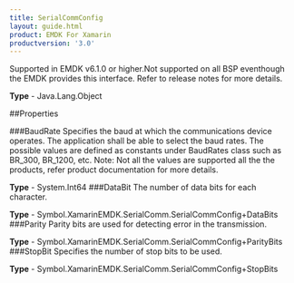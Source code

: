 ```yaml
---
title: SerialCommConfig
layout: guide.html
product: EMDK For Xamarin 
productversion: '3.0' 
---
```

Supported in EMDK v6.1.0 or higher.Not supported on all BSP eventhough the EMDK provides this interface. Refer to release notes for more details.

**Type** - Java.Lang.Object

##Properties

###BaudRate
Specifies the baud at which the communications device operates. The application shall be able to select the baud rates. The possible values are defined as constants under BaudRates class such as BR_300, BR_1200, etc. Note: Not all the values are supported all the the products, refer product documentation for more details.

**Type** - System.Int64
###DataBit
The number of data bits for each character.

**Type** - Symbol.XamarinEMDK.SerialComm.SerialCommConfig+DataBits
###Parity
Parity bits are used for detecting error in the transmission.

**Type** - Symbol.XamarinEMDK.SerialComm.SerialCommConfig+ParityBits
###StopBit
Specifies the number of stop bits to be used.

**Type** - Symbol.XamarinEMDK.SerialComm.SerialCommConfig+StopBits
